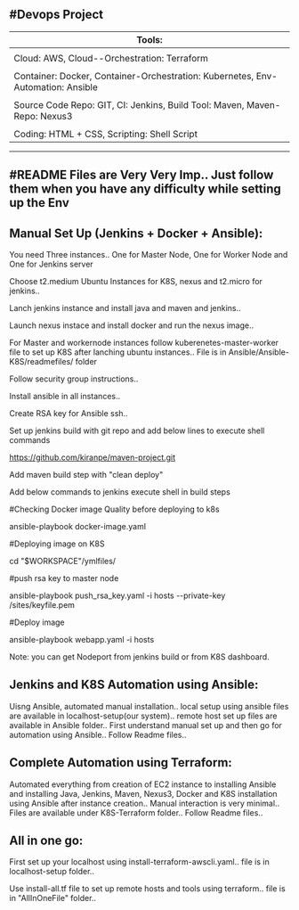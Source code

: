 #Devops Project
------------------------------------------------------------------------------------------------
| Tools:                                                                                       |
| ------                                                                                       |
|                                                                                              |
| Cloud: AWS,    Cloud--Orchestration: Terraform                                               |
|                                                                                              |
| Container: Docker,   Container-Orchestration: Kubernetes,  Env-Automation: Ansible           |
|                                                                                              |
| Source Code Repo: GIT,  CI: Jenkins,   Build Tool: Maven,   Maven-Repo: Nexus3               |
|                                                                                              |
| Coding: HTML + CSS,   Scripting: Shell Script                                                |
------------------------------------------------------------------------------------------------

#README Files are Very Very Imp.. Just follow them when you have any difficulty while setting up the Env
----------------------------------------------------------------------------------------------------------

Manual Set Up (Jenkins + Docker + Ansible):
--------------------------------------------
You need Three instances.. One for Master Node, One for Worker Node and One for Jenkins server

Choose t2.medium Ubuntu Instances for K8S, nexus and t2.micro for jenkins..

Lanch jenkins instance and install java and maven and jenkins..

Launch nexus instace and install docker and run the nexus image..

For Master and workernode instances follow kuberenetes-master-worker file to set up K8S after lanching ubuntu instances.. File is in Ansible/Ansible-K8S/readmefiles/ folder

Follow security group instructions..

Install ansible in all instances..

Create RSA key for Ansible ssh..

Set up jenkins build with git repo and add below lines to execute shell commands

https://github.com/kiranpe/maven-project.git

Add maven build step with "clean deploy"

Add below commands to jenkins execute shell in build steps

#Checking Docker image Quality before deploying to k8s

ansible-playbook docker-image.yaml

#Deploying image on K8S

cd "$WORKSPACE"/ymlfiles/

#push rsa key to master node

ansible-playbook push_rsa_key.yaml -i hosts --private-key /sites/keyfile.pem

#Deploy image

ansible-playbook webapp.yaml -i hosts

Note: you can get Nodeport from jenkins build or from K8S dashboard. 

Jenkins and K8S Automation using Ansible:
------------------------------------------

Uisng Ansible, automated manual installation.. local setup using ansible files are available in localhost-setup(our system).. remote host set up files are available in Ansible folder.. First understand manual set up and then go for automation using Ansible.. Follow Readme files..

Complete Automation using Terraform:
-------------------------------------
Automated everything from creation of EC2 instance to installing Ansible and installing Java, Jenkins, Maven, Nexus3, Docker and K8S installation using Ansible after instance creation.. Manual interaction is very minimal.. Files are available under K8S-Terraform folder.. Follow Readme files.. 

All in one go:
--------------
First set up your localhost using install-terraform-awscli.yaml.. file is in localhost-setup folder..

Use install-all.tf file to set up remote hosts and tools using terraform.. file is in "AllInOneFile" folder..
